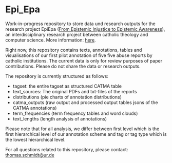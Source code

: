 # Epi_Epa

Work-in-progress repository to store data und research outputs for the research project EpiEpa (<a href="https://gepris.dfg.de/gepris/projekt/539293243">From Epistemic Injustice to Epistemic Awareness</a>), an interdisciplinary research project between catholic theology and computer science. More information: <a href="https://missbrauchsmuster.de/forschen/projekte/forschungsprojekt-von-epistemic-injustice-zu-epistemic-awareness-prozessbasierte-methodenforschung-zu-missbrauch-an-erwachsenen-frauen-in-der-katholischen-kirche/">here</a>. 

Right now, this repository contains texts, annotations, tables and visualisations of our first pilot annotation of five five abuse reports by catholic institutions. The current data is only for review purposes of paper contributions. Please do not share the data or research outputs.

The repository is currently structured as follows:

* tagset: the entire tagset as structured CATMA table
* text_sources: The original PDFs and txt-files of the reports
* distributions (pie charts of annotation distributions)
* catma_outputs (raw output and processed output tables jsons of the CATMA annotations)
* term_frequencies (term frequency tables and word clouds)
* text_lengths (length analysis of annotations)

Please note that for all analysis, we differ between first level which is the first hierarchical level of our annotation scheme and tag or tag type which is the lowest hierarchical level.

For all questions related to this repository, please contact: thomas.schmidt@ur.de
